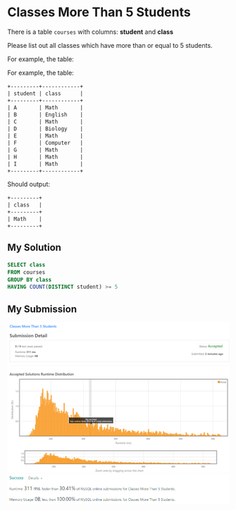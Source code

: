 # Classes More Than 5 Students

There is a table `courses` with columns: **student** and **class**

Please list out all classes which have more than or equal to 5 students.

For example, the table:

For example, the table:
```
+---------+------------+
| student | class      |
+---------+------------+
| A       | Math       |
| B       | English    |
| C       | Math       |
| D       | Biology    |
| E       | Math       |
| F       | Computer   |
| G       | Math       |
| H       | Math       |
| I       | Math       |
+---------+------------+
```

Should output:
```
+---------+
| class   |
+---------+
| Math    |
+---------+
```

## My Solution

```sql
SELECT class
FROM courses
GROUP BY class
HAVING COUNT(DISTINCT student) >= 5 
```
## My Submission

![img_1.png](img_1.png)
![img.png](img.png)